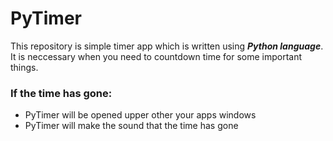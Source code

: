 # PyTimer
This repository is simple timer app which is written using ***Python language***. It is neccessary when you need to countdown time for some important things.
### If the time has gone:
- PyTimer will be opened upper other your apps windows
- PyTimer will make the sound that the time has gone
